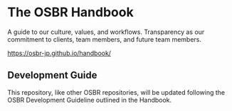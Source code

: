 # The OSBR Handbook

A guide to our culture, values, and workflows. Transparency as our commitment to clients, team members, and future team members.

https://osbr-jp.github.io/handbook/

## Development Guide

This repository, like other OSBR repositories, will be updated following the OSBR Development Guideline outlined in the Handbook.
